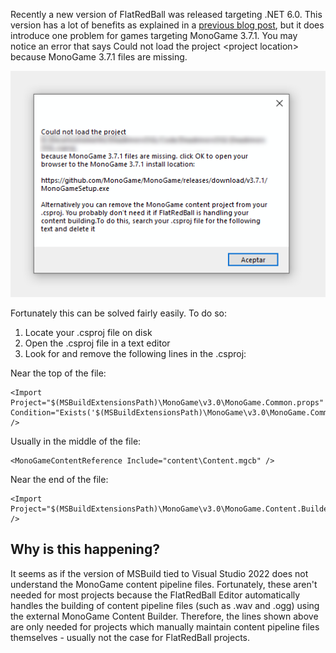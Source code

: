 Recently a new version of FlatRedBall was released targeting .NET 6.0. This version has a lot of benefits as explained in a [previous blog post](/news/flatredball-moves-to-net-6-and-much-more/.md), but it does introduce one problem for games targeting MonoGame 3.7.1. You may notice an error that says Could not load the project \<project location\> because MonoGame 3.7.1 files are missing.

![](/media/2022-10-img_6352864d98eb5.png)

Fortunately this can be solved fairly easily. To do so:

1.  Locate your .csproj file on disk
2.  Open the .csproj file in a text editor
3.  Look for and remove the following lines in the .csproj:

Near the top of the file:

    <Import Project="$(MSBuildExtensionsPath)\MonoGame\v3.0\MonoGame.Common.props" Condition="Exists('$(MSBuildExtensionsPath)\MonoGame\v3.0\MonoGame.Common.props')" />

Usually in the middle of the file:

    <MonoGameContentReference Include="content\Content.mgcb" />

Near the end of the file:

    <Import Project="$(MSBuildExtensionsPath)\MonoGame\v3.0\MonoGame.Content.Builder.targets" />

## Why is this happening?

It seems as if the version of MSBuild tied to Visual Studio 2022 does not understand the MonoGame content pipeline files. Fortunately, these aren't needed for most projects because the FlatRedBall Editor automatically handles the building of content pipeline files (such as .wav and .ogg) using the external MonoGame Content Builder. Therefore, the lines shown above are only needed for projects which manually maintain content pipeline files themselves - usually not the case for FlatRedBall projects.

 
